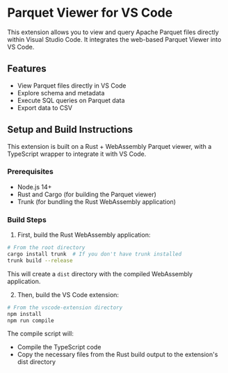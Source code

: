 # Parquet Viewer for VS Code

This extension allows you to view and query Apache Parquet files directly within Visual Studio Code. It integrates the web-based Parquet Viewer into VS Code.

## Features

- View Parquet files directly in VS Code
- Explore schema and metadata
- Execute SQL queries on Parquet data
- Export data to CSV

## Setup and Build Instructions

This extension is built on a Rust + WebAssembly Parquet viewer, with a TypeScript wrapper to integrate it with VS Code.

### Prerequisites

- Node.js 14+
- Rust and Cargo (for building the Parquet viewer)
- Trunk (for bundling the Rust WebAssembly application)

### Build Steps

1. First, build the Rust WebAssembly application:

```bash
# From the root directory
cargo install trunk  # If you don't have trunk installed
trunk build --release
```

This will create a `dist` directory with the compiled WebAssembly application.

2. Then, build the VS Code extension:

```bash
# From the vscode-extension directory
npm install
npm run compile
```

The compile script will:
- Compile the TypeScript code
- Copy the necessary files from the Rust build output to the extension's dist directory



